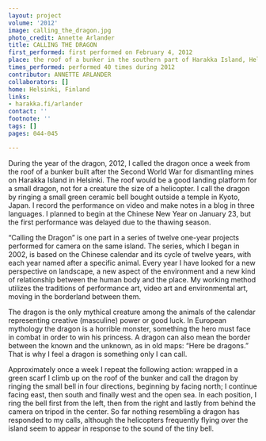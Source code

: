 ```yaml
---
layout: project
volume: '2012'
image: calling_the_dragon.jpg
photo_credit: Annette Arlander
title: CALLING THE DRAGON
first_performed: first performed on February 4, 2012
place: the roof of a bunker in the southern part of Harakka Island, Helsinki, Finland
times_performed: performed 40 times during 2012
contributor: ANNETTE ARLANDER
collaborators: []
home: Helsinki, Finland
links:
- harakka.fi/arlander
contact: ''
footnote: ''
tags: []
pages: 044-045

---
```


During the year of the dragon, 2012, I called the dragon once a week from the roof of a bunker built after the Second World War for dismantling mines on Harakka Island in Helsinki. The roof would be a good landing platform for a small dragon, not for a creature the size of a helicopter. I call the dragon by ringing a small green ceramic bell bought outside a temple in Kyoto, Japan. I record the performance on video and make notes in a blog in three languages. I planned to begin at the Chinese New Year on January 23, but the first performance was delayed due to the thawing season.

“Calling the Dragon” is one part in a series of twelve one-year projects performed for camera on the same island. The series, which I began in 2002, is based on the Chinese calendar and its cycle of twelve years, with each year named after a specific animal. Every year I have looked for a new perspective on landscape, a new aspect of the environment and a new kind of relationship between the human body and the place. My working method utilizes the traditions of performance art, video art and environmental art, moving in the borderland between them.

The dragon is the only mythical creature among the animals of the calendar representing creative (masculine) power or good luck. In European mythology the dragon is a horrible monster, something the hero must face in combat in order to win his princess. A dragon can also mean the border between the known and the unknown, as in old maps: “Here be dragons.” That is why I feel a dragon is something only I can call.

Approximately once a week I repeat the following action: wrapped in a green scarf I climb up on the roof of the bunker and call the dragon by ringing the small bell in four directions, beginning by facing north; I continue facing east, then south and finally west and the open sea. In each position, I ring the bell first from the left, then from the right and lastly from behind the camera on tripod in the center. So far nothing resembling a dragon has responded to my calls, although the helicopters frequently flying over the island seem to appear in response to the sound of the tiny bell.
